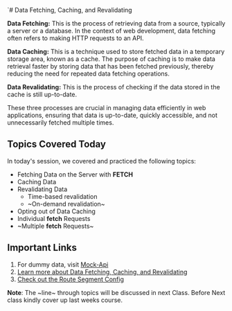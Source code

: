 `# Data Fetching, Caching, and Revalidating

**Data Fetching:** This is the process of retrieving data from a source, typically a server or a database. In the context of web development, data fetching often refers to making HTTP requests to an API.

**Data Caching:** This is a technique used to store fetched data in a temporary storage area, known as a cache. The purpose of caching is to make data retrieval faster by storing data that has been fetched previously, thereby reducing the need for repeated data fetching operations.

**Data Revalidating:** This is the process of checking if the data stored in the cache is still up-to-date.

These three processes are crucial in managing data efficiently in web applications, ensuring that data is up-to-date, quickly accessible, and not unnecessarily fetched multiple times.

## Topics Covered Today

In today's session, we covered and practiced the following topics:

- Fetching Data on the Server with **FETCH**
- Caching Data
- Revalidating Data
  - Time-based revalidation
  - ~On-demand revalidation~
- Opting out of Data Caching
- Individual **fetch** Requests
- ~Multiple **fetch** Requests~

## Important Links

1. For dummy data, visit [Mock-Api](https://mockapi.io/)
2. [Learn more about Data Fetching, Caching, and Revalidating](https://nextjs.org/docs/app/building-your-application/data-fetching/fetching-caching-and-revalidating)
3. [Check out the Route Segment Config](https://nextjs.org/docs/app/api-reference/file-conventions/route-segment-config)

**Note**: The ~line~ through topics will be discussed in next Class. Before Next class kindly cover up last weeks course.
